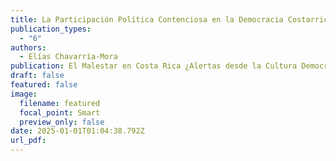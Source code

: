 ```yaml
---
title: La Participación Política Contenciosa en la Democracia Costarricense
publication_types:
  - "6" 
authors: 
  - Elías Chavarría-Mora
publication: El Malestar en Costa Rica ¿Alertas desde la Cultura Democrática?
draft: false
featured: false
image:
  filename: featured
  focal_point: Smart
  preview_only: false
date: 2025-01-01T01:04:38.792Z
url_pdf:
---
```

